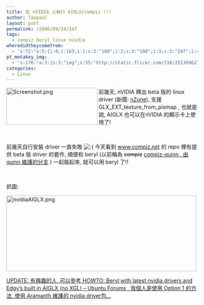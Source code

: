 ```yaml
---
title: 在 nVIDIA 上執行 AIGLX/compiz !!!
author: TaopaiC
layout: post
permalink: /2006/09/24/147
tags:
  - compiz beryl linux nvidia
wheredidtheycomefrom:
  - 's:72:"a:5:{i:0;i:163;i:1;s:3:"180";i:2;s:3:"198";i:3;s:3:"207";i:4;s:3:"148";}";'
pt_metakey_img:
  - 's:176:"a:3:{s:3:"img";s:55:"http://static.flickr.com/110/251369627_057301f955_m.jpg";s:3:"alt";s:14:"Screenshot.png";s:3:"url";s:47:"http://www.flickr.com/photos/taopaic/251369627/";}";'
categories:
  - Linux
---
```

[<img src="http://static.flickr.com/110/251369627_057301f955_m.jpg" alt="Screenshot.png" align="left" height="98" width="240" />][1]前幾天, nVIDIA 釋出 beta 版的 linux driver (新聞: [nZ][2][one][2]), 支援 GLX\_EXT\_texture\_from\_pixmap , 也就是說, AIGLX 也可以在nVIDIA 的顯示卡上使用了!

<p align="left">
  &nbsp;
</p>

<p align="left">
  前幾天自行安裝 driver 一直失敗 <img src='http://pctao.org/wp-includes/images/smilies/icon_sad.gif' alt=':(' class='wp-smiley' /> 今天看到 <a href="http://www.compiz.net/">www.compiz.net</a> 的 repo 裡有提供 beta 版 driver 的套件, 順便和 beryl (以前稱為 <strike>compiz</strike> <ins datetime="2006-10-15T12:46:58+00:00">compiz-quinn , 由 quinn 維護的分支</ins> ) 一起裝起來, 就可以用 beryl 了!!
</p>

<p align="left">
  &nbsp;
</p>

<p align="left">
  抓圖:
</p>

[<img src="http://static.flickr.com/81/251370512_1ba2456e5f.jpg" alt="nvidiaAIGLX.png" height="200" width="500" />][3]

<ins datetime="2006-10-15T12:46:58+00:00">UPDATE: 有興趣的人, 可以參考 <a href="http://www.ubuntuforums.org/showthread.php?t=263851&highlight=blank">HOWTO: Beryl with latest nvidia drivers and Edgy&#8217;s built in AIGLX (no XGL) &#8211; Ubuntu Forums</a> , 我個人是使用 Option 1 的方法, 使用 Aramanth 維護的 nvidia driver包&#8230;</ins>

 [1]: http://www.flickr.com/photos/taopaic/251369627/ "Photo Sharing"
 [2]: http://www.nzone.com/object/nzone_downloads_linux_display_x86_1.0-9625.html
 [3]: http://www.flickr.com/photos/taopaic/251370512/ "Photo Sharing"